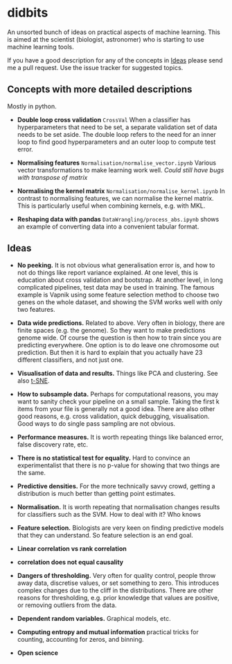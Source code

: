 # didbits

An unsorted bunch of ideas on practical aspects of machine
learning. This is aimed at the scientist (biologist, astronomer) who
is starting to use machine learning tools.

If you have a good description for any of the concepts in [Ideas](#ideas) please send me a pull request.
Use the issue tracker for suggested topics.


## Concepts with more detailed descriptions
Mostly in python.


- **Double loop cross validation** ```CrossVal``` When a classifier has hyperparameters that need to be set, a separate validation set of data needs to be set aside. The double loop refers to the need for an inner loop to find good hyperparameters and an outer loop to compute test error.

- **Normalising features** ```Normalisation/normalise_vector.ipynb```
  Various vector transformations to make learning work well. *Could
  still have bugs with transpose of matrix*

- **Normalising the kernel matrix** ```Normalisation/normalise_kernel.ipynb``` In contrast to
  normalising features, we can normalise the kernel matrix. This is
  particularly useful when combining kernels, e.g. with MKL.

- **Reshaping data with pandas** ```DataWrangling/process_abs.ipynb```
  shows an example of converting data into a convenient tabular format.

## Ideas

- **No peeking.** It is not obvious what generalisation error is, and how to
not do things like report variance explained. At one level, this is
education about cross validation and bootstrap. At another level, in long
complicated pipelines, test data may be used in training. The famous
example is Vapnik using some feature selection method to choose two genes
on the whole dataset, and showing the SVM works well with only two
features.

- **Data wide predictions.** Related to above. Very often in biology, there
are finite spaces (e.g. the genome). So they want to make predictions
genome wide. Of course the question is then how to train since you are
predicting everywhere. One option is to do leave one chromosome out
prediction. But then it is hard to explain that you actually have 23
different classifiers, and not just one.

- **Visualisation of data and results.** Things like PCA and clustering. See also [t-SNE](http://lvdmaaten.github.io/tsne/).

- **How to subsample data.** Perhaps for computational reasons, you may want to
sanity check your pipeline on a small sample. Taking the first k items
from your file is generally not a good idea. There are also other good
reasons, e.g. cross validation, quick debugging, visualisation. Good ways
to do single pass sampling are not obvious.

- **Performance measures.** It is worth
repeating things like balanced error, false discovery rate, etc.

- **There is no statistical test for equality.** Hard to convince an
experimentalist that there is no p-value for showing that two things are
the same.

- **Predictive densities.** For the more technically savvy crowd, getting a
distribution is much better than getting point estimates.

- **Normalisation.** It is worth repeating that normalisation changes results for classifiers such as the SVM.
How to deal with it? Who knows

- **Feature selection.** Biologists are very keen on finding predictive models
that they can understand. So feature selection is an end goal.

- **Linear correlation vs rank correlation**

- **correlation does not equal causality**

- **Dangers of thresholding.** Very often for quality control, people throw
away data, discretise values, or set something to zero. This introduces
complex changes due to the cliff in the distributions. There are other
reasons for thresholding, e.g. prior knowledge that values are positive,
or removing outliers from the data.

- **Dependent random variables.** Graphical models, etc.

- **Computing entropy and mutual information** practical tricks for counting, accounting for zeros, and binning. 

- **Open science**

